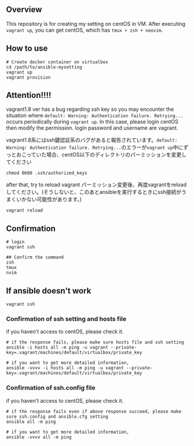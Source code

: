 ## Overview
This repository is for creating my setting on centOS in VM.
After executing `vagrant up`, you can get centOS, which has `tmux + zsh + neovim`.

## How to use
```
# Create docker container on virtualbox
cd /path/to/ansible-mysetting
vagrant up
vagrant provision
```

## Attention!!!!
vagrant1.8 ver has a bug regarding ssh key so you may encounter the situation where `default: Warning: Authentication failure. Retrying...` occurs periodically during `vagrant up`.
In this case, please login centOS then modify the permission.
login password and username are vagrant.

vagrant1.8系にはssh鍵認証系のバグがあると報告されています。`default: Warning: Authentication failure. Retrying...`のエラーが`vagrant up`中にずっとおこっていた場合、centOS以下のディレクトリのパーミッションを変更してください
````
chmod 0600 .ssh/authorized_keys
````

after that, try to reload vagrant
パーミッション変更後、再度vagrantをreloadしてください。(そうしないと、このあとansibleを実行するときにssh接続がうまくいかない可能性があります。)
```
vagrant reload
```
## Confirmation
```
# login
vagrant ssh

## Confirm the command
zsh
tmux
nvim
```

## If ansible doesn't work

```
vagrant ssh
```

### Confirmation of ssh setting and hosts file
if you haven't access to centOS, please check it.
```
# if the response fails, please make sure hosts file and ssh setting
ansible -i hosts all -m ping -u vagrant --private-key=.vagrant/machines/default/virtualbox/private_key

# if you want to get more detailed information,
ansible -vvvv -i hosts all -m ping -u vagrant --private-key=.vagrant/machines/default/virtualbox/private_key

```
### Confirmation of ssh.config file
if you haven't access to centOS, please check it.
```
# if the response fails even if above response succeed, please make sure ssh.config and ansible.cfg setting
ansible all -m ping

# if you want to get more detailed information,
ansible -vvvv all -m ping
```
